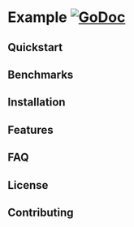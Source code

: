 # Example [![GoDoc](https://godoc.org/github.com/thylong/example?status.png)](https://godoc.org/github.com/thylong/example)
<!-- Logo -->
<!-- Labels (godoc, goreport, gocover, gosec, tests, doc link, Slack, license) -->
<!-- Pronunciation -->

<!-- Short description -->

## Quickstart

## Benchmarks

## Installation

## Features

## FAQ

## License

## Contributing
